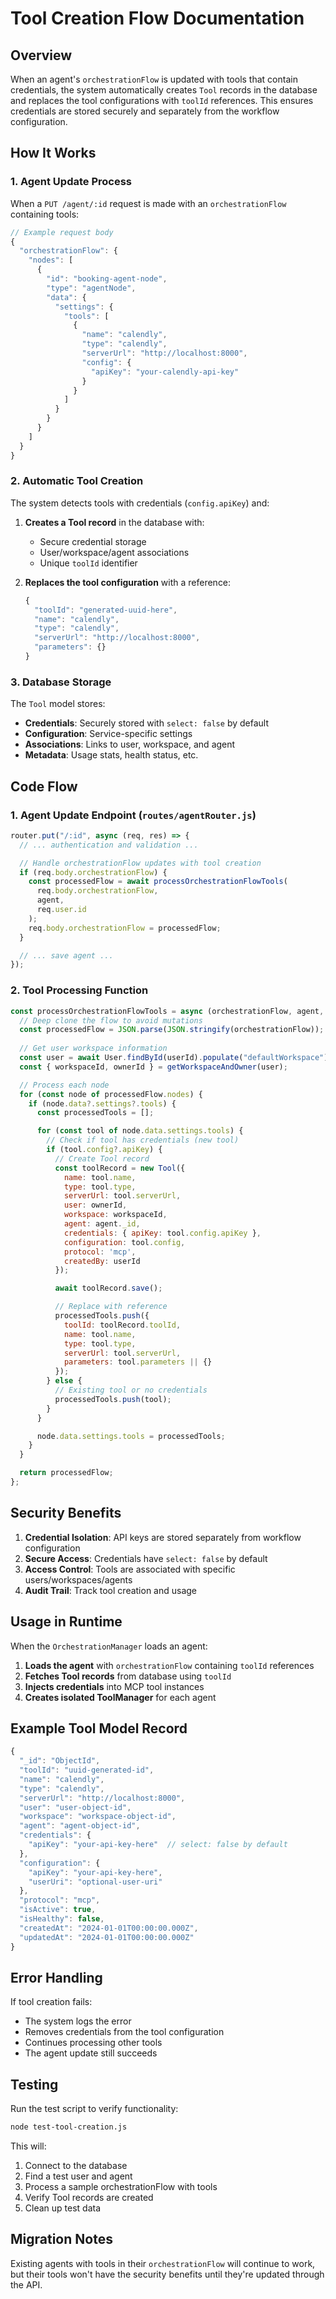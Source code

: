 # Tool Creation Flow Documentation

## Overview

When an agent's `orchestrationFlow` is updated with tools that contain credentials, the system automatically creates `Tool` records in the database and replaces the tool configurations with `toolId` references. This ensures credentials are stored securely and separately from the workflow configuration.

## How It Works

### 1. Agent Update Process

When a `PUT /agent/:id` request is made with an `orchestrationFlow` containing tools:

```javascript
// Example request body
{
  "orchestrationFlow": {
    "nodes": [
      {
        "id": "booking-agent-node",
        "type": "agentNode",
        "data": {
          "settings": {
            "tools": [
              {
                "name": "calendly",
                "type": "calendly",
                "serverUrl": "http://localhost:8000",
                "config": {
                  "apiKey": "your-calendly-api-key"
                }
              }
            ]
          }
        }
      }
    ]
  }
}
```

### 2. Automatic Tool Creation

The system detects tools with credentials (`config.apiKey`) and:

1. **Creates a Tool record** in the database with:
   - Secure credential storage
   - User/workspace/agent associations
   - Unique `toolId` identifier

2. **Replaces the tool configuration** with a reference:
   ```javascript
   {
     "toolId": "generated-uuid-here",
     "name": "calendly",
     "type": "calendly",
     "serverUrl": "http://localhost:8000",
     "parameters": {}
   }
   ```

### 3. Database Storage

The `Tool` model stores:
- **Credentials**: Securely stored with `select: false` by default
- **Configuration**: Service-specific settings
- **Associations**: Links to user, workspace, and agent
- **Metadata**: Usage stats, health status, etc.

## Code Flow

### 1. Agent Update Endpoint (`routes/agentRouter.js`)

```javascript
router.put("/:id", async (req, res) => {
  // ... authentication and validation ...

  // Handle orchestrationFlow updates with tool creation
  if (req.body.orchestrationFlow) {
    const processedFlow = await processOrchestrationFlowTools(
      req.body.orchestrationFlow, 
      agent, 
      req.user.id
    );
    req.body.orchestrationFlow = processedFlow;
  }

  // ... save agent ...
});
```

### 2. Tool Processing Function

```javascript
const processOrchestrationFlowTools = async (orchestrationFlow, agent, userId) => {
  // Deep clone the flow to avoid mutations
  const processedFlow = JSON.parse(JSON.stringify(orchestrationFlow));
  
  // Get user workspace information
  const user = await User.findById(userId).populate("defaultWorkspace").populate("lastActiveWorkspace");
  const { workspaceId, ownerId } = getWorkspaceAndOwner(user);

  // Process each node
  for (const node of processedFlow.nodes) {
    if (node.data?.settings?.tools) {
      const processedTools = [];

      for (const tool of node.data.settings.tools) {
        // Check if tool has credentials (new tool)
        if (tool.config?.apiKey) {
          // Create Tool record
          const toolRecord = new Tool({
            name: tool.name,
            type: tool.type,
            serverUrl: tool.serverUrl,
            user: ownerId,
            workspace: workspaceId,
            agent: agent._id,
            credentials: { apiKey: tool.config.apiKey },
            configuration: tool.config,
            protocol: 'mcp',
            createdBy: userId
          });

          await toolRecord.save();

          // Replace with reference
          processedTools.push({
            toolId: toolRecord.toolId,
            name: tool.name,
            type: tool.type,
            serverUrl: tool.serverUrl,
            parameters: tool.parameters || {}
          });
        } else {
          // Existing tool or no credentials
          processedTools.push(tool);
        }
      }

      node.data.settings.tools = processedTools;
    }
  }

  return processedFlow;
};
```

## Security Benefits

1. **Credential Isolation**: API keys are stored separately from workflow configuration
2. **Secure Access**: Credentials have `select: false` by default
3. **Access Control**: Tools are associated with specific users/workspaces/agents
4. **Audit Trail**: Track tool creation and usage

## Usage in Runtime

When the `OrchestrationManager` loads an agent:

1. **Loads the agent** with `orchestrationFlow` containing `toolId` references
2. **Fetches Tool records** from database using `toolId`
3. **Injects credentials** into MCP tool instances
4. **Creates isolated ToolManager** for each agent

## Example Tool Model Record

```javascript
{
  "_id": "ObjectId",
  "toolId": "uuid-generated-id",
  "name": "calendly",
  "type": "calendly",
  "serverUrl": "http://localhost:8000",
  "user": "user-object-id",
  "workspace": "workspace-object-id",
  "agent": "agent-object-id",
  "credentials": {
    "apiKey": "your-api-key-here"  // select: false by default
  },
  "configuration": {
    "apiKey": "your-api-key-here",
    "userUri": "optional-user-uri"
  },
  "protocol": "mcp",
  "isActive": true,
  "isHealthy": false,
  "createdAt": "2024-01-01T00:00:00.000Z",
  "updatedAt": "2024-01-01T00:00:00.000Z"
}
```

## Error Handling

If tool creation fails:
- The system logs the error
- Removes credentials from the tool configuration
- Continues processing other tools
- The agent update still succeeds

## Testing

Run the test script to verify functionality:

```bash
node test-tool-creation.js
```

This will:
1. Connect to the database
2. Find a test user and agent
3. Process a sample orchestrationFlow with tools
4. Verify Tool records are created
5. Clean up test data

## Migration Notes

Existing agents with tools in their `orchestrationFlow` will continue to work, but their tools won't have the security benefits until they're updated through the API. 